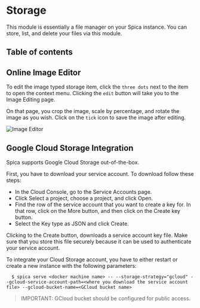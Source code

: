 # Storage

This module is essentially a file manager on your Spica instance. You can store, list, and delete your files via this module.

## Table of contents

## Online Image Editor

To edit the image typed storage item, click the `three dots` next to the item to open the context menu. Clicking the `edit` button will take you to the Image Editing page.

On that page, you crop the image, scale by percentage, and rotate the image as you wish. Click on the `tick` icon to save the image after editing.

![Image Editor](/img/docs/storage/image_editor.png)

## Google Cloud Storage Integration

Spica supports Google Cloud Storage out-of-the-box.

First, you have to download your service account. To download follow these steps:

- In the Cloud Console, go to the Service Accounts page.
- Click Select a project, choose a project, and click Open.
- Find the row of the service account that you want to create a key for. In that row, click on the More button, and then click on the Create key button.
- Select the Key type as JSON and click Create.

Clicking to the Create button, downloads a service account key file. Make sure that you store this file securely because it can be used to authenticate your service account.

To integrate your Cloud Storage account, you have to either restart or create a new instance with the following parameters:

```shell
  $ spica serve <docker machine name> -- --storage-strategy="gcloud" --gcloud-service-account-path=<where you download the service account file> --gcloud-bucket-name=<GCloud bucket name>
```

> IMPORTANT: GCloud bucket should be configured for public access.
